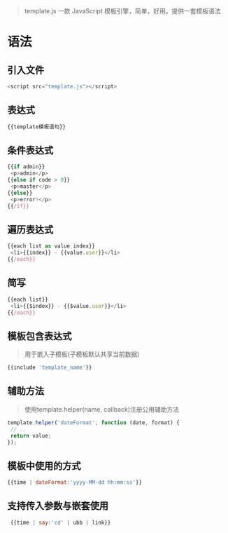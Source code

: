 > template.js 一款 JavaScript 模板引擎，简单，好用。提供一套模板语法

# 语法

## 引入文件

```js
<script src="template.js"></script> 
```

## 表达式

```js
{{template模板语句}}
```

## 条件表达式

```js
{{if admin}} 
 <p>admin</p> 
{{else if code > 0}} 
 <p>master</p> 
{{else}} 
 <p>error!</p> 
{{/if}}
```

## 遍历表达式

```js
{{each list as value index}} 
 <li>{{index}} - {{value.user}}</li> 
{{/each}}
```

## 简写

```js
{{each list}} 
 <li>{{$index}} - {{$value.user}}</li> 
{{/each}} 
```

## 模板包含表达式

> 用于嵌入子模板(子模板默认共享当前数据)

```js
{{include 'template_name'}}
```

## 辅助方法

> 使用template.helper(name, callback)注册公用辅助方法

```js
template.helper('dateFormat', function (date, format) { 
 // .. 
 return value; 
});
```

## 模板中使用的方式

```js
{{time | dateFormat:'yyyy-MM-dd hh:mm:ss'}}
```

## 支持传入参数与嵌套使用

```js
 {{time | say:'cd' | ubb | link}}
```

